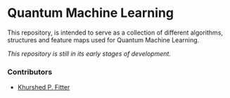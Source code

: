# Quantum Machine Learning

This repository, is intended to serve as a collection of different algorithms, structures and feature maps used for Quantum Machine Learning.

*This repository is still in its early stages of development.*

### Contributors
* [Khurshed P. Fitter](https://github.com/GlazeDonuts)